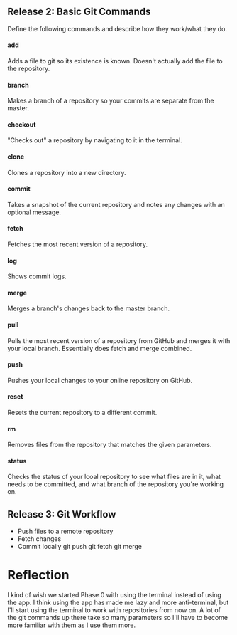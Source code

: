 ## Release 2: Basic Git Commands
Define the following commands and describe how they work/what they do.  


#### add
<!-- Your defnition here -->
Adds a file to git so its existence is known. Doesn't actually add the file to the repository.
#### branch
<!-- Your defnition here -->
Makes a branch of a repository so your commits are separate from the master.
#### checkout
<!-- Your defnition here -->
"Checks out" a repository by navigating to it in the terminal.
#### clone
<!-- Your defnition here -->
Clones a repository into a new directory.
#### commit
<!-- Your defnition here -->
Takes a snapshot of the current repository and notes any changes with an optional message.
#### fetch
<!-- Your defnition here -->
Fetches the most recent version of a repository.
#### log
<!-- Your defnition here -->
Shows commit logs.
#### merge
<!-- Your defnition here -->
Merges a branch's changes back to the master branch.
#### pull
<!-- Your defnition here -->
Pulls the most recent version of a repository from GitHub and merges it with your local branch. Essentially does fetch and merge combined.
#### push
<!-- Your defnition here -->
Pushes your local changes to your online repository on GitHub.
#### reset
<!-- Your defnition here -->
Resets the current repository to a different commit.
#### rm
<!-- Your defnition here -->
Removes files from the repository that matches the given parameters.
#### status
Checks the status of your lcoal repository to see what files are in it, what needs to be committed, and what branch of the repository you're working on.

## Release 3: Git Workflow

- Push files to a remote repository
- Fetch changes
- Commit locally
git push
git fetch
git merge

# Reflection
I kind of wish we started Phase 0 with using the terminal instead of using the app. I think using the app has made me lazy and more anti-terminal, but I'll start using the terminal to work with repositories from now on. A lot of the git commands up there take so many parameters so I'll have to become more familiar with them as I use them more.